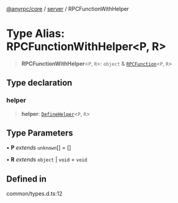 [@anyrpc/core](../../modules.md) / [server](../index.md) / RPCFunctionWithHelper

# Type Alias: RPCFunctionWithHelper\<P, R\>

> **RPCFunctionWithHelper**\<`P`, `R`\>: `object` & [`RPCFunction`](RPCFunction.md)\<`P`, `R`\>

## Type declaration

### helper

> **helper**: [`DefineHelper`](../../client/type-aliases/DefineHelper.md)\<`P`, `R`\>

## Type Parameters

• **P** *extends* `unknown`[] = []

• **R** *extends* `object` \| `void` = `void`

## Defined in

common/types.d.ts:12
